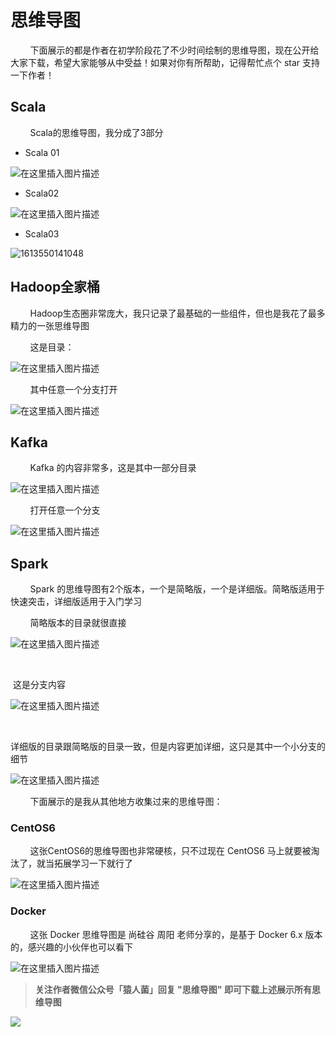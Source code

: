 # 思维导图

&nbsp;&nbsp;&nbsp;&nbsp;&nbsp;&nbsp;&nbsp;&nbsp;下面展示的都是作者在初学阶段花了不少时间绘制的思维导图，现在公开给大家下载，希望大家能够从中受益！如果对你有所帮助，记得帮忙点个 star 支持一下作者！



## Scala

&nbsp;&nbsp;&nbsp;&nbsp;&nbsp;&nbsp;&nbsp;&nbsp;Scala的思维导图，我分成了3部分

- Scala 01 



![在这里插入图片描述](https://img-blog.csdnimg.cn/2021021716181589.png?,type_ZmFuZ3poZW5naGVpdGk,shadow_10,text_aHR0cHM6Ly9ibG9nLmNzZG4ubmV0L3dlaXhpbl80NDMxODgzMA==,size_16,color_FFFFFF,t_70)



- Scala02

![在这里插入图片描述](https://img-blog.csdnimg.cn/20210217162117317.png?,type_ZmFuZ3poZW5naGVpdGk,shadow_10,text_aHR0cHM6Ly9ibG9nLmNzZG4ubmV0L3dlaXhpbl80NDMxODgzMA==,size_16,color_FFFFFF,t_70)



- Scala03

![1613550141048](F:\github\TheKingOfBigData\resources\思维导图\README.assets\1613550141048.png)



## Hadoop全家桶


&nbsp;&nbsp;&nbsp;&nbsp;&nbsp;&nbsp;&nbsp;&nbsp;Hadoop生态圈非常庞大，我只记录了最基础的一些组件，但也是我花了最多精力的一张思维导图

&nbsp;&nbsp;&nbsp;&nbsp;&nbsp;&nbsp;&nbsp;&nbsp;这是目录：

![在这里插入图片描述](https://img-blog.csdnimg.cn/20210217162507145.png?,type_ZmFuZ3poZW5naGVpdGk,shadow_10,text_aHR0cHM6Ly9ibG9nLmNzZG4ubmV0L3dlaXhpbl80NDMxODgzMA==,size_16,color_FFFFFF,t_70)



&nbsp;&nbsp;&nbsp;&nbsp;&nbsp;&nbsp;&nbsp;&nbsp;其中任意一个分支打开

![在这里插入图片描述](https://img-blog.csdnimg.cn/202102171623452.png?,type_ZmFuZ3poZW5naGVpdGk,shadow_10,text_aHR0cHM6Ly9ibG9nLmNzZG4ubmV0L3dlaXhpbl80NDMxODgzMA==,size_16,color_FFFFFF,t_70)




## Kafka

&nbsp;&nbsp;&nbsp;&nbsp;&nbsp;&nbsp;&nbsp;&nbsp;Kafka 的内容非常多，这是其中一部分目录



![在这里插入图片描述](https://img-blog.csdnimg.cn/20210217163611699.png?,type_ZmFuZ3poZW5naGVpdGk,shadow_10,text_aHR0cHM6Ly9ibG9nLmNzZG4ubmV0L3dlaXhpbl80NDMxODgzMA==,size_16,color_FFFFFF,t_70)

&nbsp;&nbsp;&nbsp;&nbsp;&nbsp;&nbsp;&nbsp;&nbsp;打开任意一个分支



![在这里插入图片描述](https://img-blog.csdnimg.cn/20210217163703957.png?,type_ZmFuZ3poZW5naGVpdGk,shadow_10,text_aHR0cHM6Ly9ibG9nLmNzZG4ubmV0L3dlaXhpbl80NDMxODgzMA==,size_16,color_FFFFFF,t_70)



## Spark

&nbsp;&nbsp;&nbsp;&nbsp;&nbsp;&nbsp;&nbsp;&nbsp;Spark 的思维导图有2个版本，一个是简略版，一个是详细版。简略版适用于快速突击，详细版适用于入门学习

&nbsp;&nbsp;&nbsp;&nbsp;&nbsp;&nbsp;&nbsp;&nbsp;简略版本的目录就很直接



![在这里插入图片描述](https://img-blog.csdnimg.cn/20210217164321223.png?,type_ZmFuZ3poZW5naGVpdGk,shadow_10,text_aHR0cHM6Ly9ibG9nLmNzZG4ubmV0L3dlaXhpbl80NDMxODgzMA==,size_16,color_FFFFFF,t_70)

&nbsp;&nbsp;&nbsp;&nbsp;&nbsp;&nbsp;&nbsp;&nbsp;

​         这是分支内容



![在这里插入图片描述](https://img-blog.csdnimg.cn/20210217164425578.png?,type_ZmFuZ3poZW5naGVpdGk,shadow_10,text_aHR0cHM6Ly9ibG9nLmNzZG4ubmV0L3dlaXhpbl80NDMxODgzMA==,size_16,color_FFFFFF,t_70)

&nbsp;&nbsp;&nbsp;&nbsp;&nbsp;&nbsp;&nbsp;&nbsp;

​         详细版的目录跟简略版的目录一致，但是内容更加详细，这只是其中一个小分支的细节



![在这里插入图片描述](https://img-blog.csdnimg.cn/20210217164904952.png?,type_ZmFuZ3poZW5naGVpdGk,shadow_10,text_aHR0cHM6Ly9ibG9nLmNzZG4ubmV0L3dlaXhpbl80NDMxODgzMA==,size_16,color_FFFFFF,t_70)



&nbsp;&nbsp;&nbsp;&nbsp;&nbsp;&nbsp;&nbsp;&nbsp;下面展示的是我从其他地方收集过来的思维导图：

### CentOS6

&nbsp;&nbsp;&nbsp;&nbsp;&nbsp;&nbsp;&nbsp;&nbsp;这张CentOS6的思维导图也非常硬核，只不过现在 CentOS6 马上就要被淘汰了，就当拓展学习一下就行了



![在这里插入图片描述](https://img-blog.csdnimg.cn/20210217165242389.png?,type_ZmFuZ3poZW5naGVpdGk,shadow_10,text_aHR0cHM6Ly9ibG9nLmNzZG4ubmV0L3dlaXhpbl80NDMxODgzMA==,size_16,color_FFFFFF,t_70)



### Docker

&nbsp;&nbsp;&nbsp;&nbsp;&nbsp;&nbsp;&nbsp;&nbsp;这张 Docker 思维导图是 尚硅谷 周阳 老师分享的，是基于 Docker 6.x 版本的，感兴趣的小伙伴也可以看下



![在这里插入图片描述](https://img-blog.csdnimg.cn/20210217165902286.png?x-oss-process=image/watermark,type_ZmFuZ3poZW5naGVpdGk,shadow_10,text_aHR0cHM6Ly9ibG9nLmNzZG4ubmV0L3dlaXhpbl80NDMxODgzMA==,size_16,color_FFFFFF,t_70)



> **关注作者微信公众号「猿人菌」回复 "思维导图" 即可下载上述展示所有思维导图**




![](https://img-blog.csdnimg.cn/20210119222335538.png?,type_ZmFuZ3poZW5naGVpdGk,shadow_10,text_aHR0cHM6Ly9ibG9nLmNzZG4ubmV0L3dlaXhpbl80NDMxODgzMA==,size_16,color_FFFFFF,t_70#pic_center)

